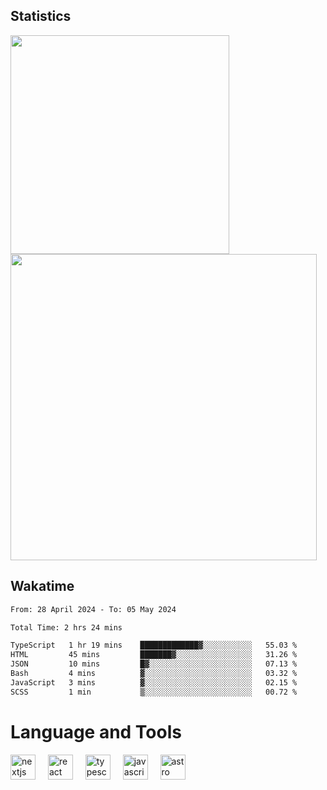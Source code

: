 



## Statistics

<div>
  
  <img src="https://github-readme-stats.vercel.app/api/top-langs/?username=SaukiFutaki&theme=vue-dark&show_icons=true&hide_border=true&layout=compact" width="350">
  <img src="https://github-readme-streak-stats.herokuapp.com/?user=SaukiFutaki&theme=vue-dark&hide_border=true" width="490">
</div>



## Wakatime

<!--START_SECTION:waka-->

```txt
From: 28 April 2024 - To: 05 May 2024

Total Time: 2 hrs 24 mins

TypeScript   1 hr 19 mins    █████████████▓░░░░░░░░░░░   55.03 %
HTML         45 mins         ███████▓░░░░░░░░░░░░░░░░░   31.26 %
JSON         10 mins         █▓░░░░░░░░░░░░░░░░░░░░░░░   07.13 %
Bash         4 mins          ▓░░░░░░░░░░░░░░░░░░░░░░░░   03.32 %
JavaScript   3 mins          ▓░░░░░░░░░░░░░░░░░░░░░░░░   02.15 %
SCSS         1 min           ▒░░░░░░░░░░░░░░░░░░░░░░░░   00.72 %
```

<!--END_SECTION:waka-->

</div>

# Language and Tools

<div align="left">

  <img src="https://img.shields.io/badge/Next.js-000000?logo=nextdotjs&logoColor=white&style=for-the-badge" height="40" alt="nextjs logo"  />
  <img width="12" />
  <img src="https://img.shields.io/badge/React-61DAFB?logo=react&logoColor=black&style=for-the-badge" height="40" alt="react logo"  />
  <img width="12" />
  <img src="https://img.shields.io/badge/TypeScript-3178C6?logo=typescript&logoColor=white&style=for-the-badge" height="40" alt="typescript logo"  />
  <img width="12" />


  <img src="https://img.shields.io/badge/JavaScript-F7DF1E?logo=javascript&logoColor=black&style=for-the-badge" height="40" alt="javascript logo"  />
     <img width="12" />
    <img src="https://img.shields.io/badge/Astro-FF5D01?logo=astro&logoColor=black&style=for-the-badge" height="40" alt="astro logo"  />
</div>




